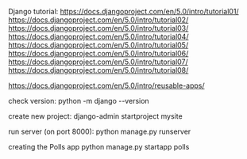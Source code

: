 Django tutorial:
https://docs.djangoproject.com/en/5.0/intro/tutorial01/
https://docs.djangoproject.com/en/5.0/intro/tutorial02/
https://docs.djangoproject.com/en/5.0/intro/tutorial03/
https://docs.djangoproject.com/en/5.0/intro/tutorial04/
https://docs.djangoproject.com/en/5.0/intro/tutorial05/
https://docs.djangoproject.com/en/5.0/intro/tutorial06/
https://docs.djangoproject.com/en/5.0/intro/tutorial07/
https://docs.djangoproject.com/en/5.0/intro/tutorial08/

https://docs.djangoproject.com/en/5.0/intro/reusable-apps/


check version:
python -m django --version

create new project:
django-admin startproject mysite

run server (on port 8000):
python manage.py runserver
<!-- or python manage.py runserver 8080 -->

creating the Polls app
python manage.py startapp polls